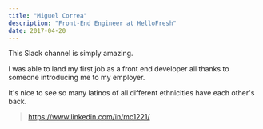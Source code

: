 ```yaml
---
title: "Miguel Correa"
description: "Front-End Engineer at HelloFresh"
date: 2017-04-20
---
```


This Slack channel is simply amazing.

I was able to land my first job as a front end developer all thanks to someone introducing me to my employer.

It's nice to see so many latinos of all different ethnicities have each other's back.

> https://www.linkedin.com/in/mc1221/
